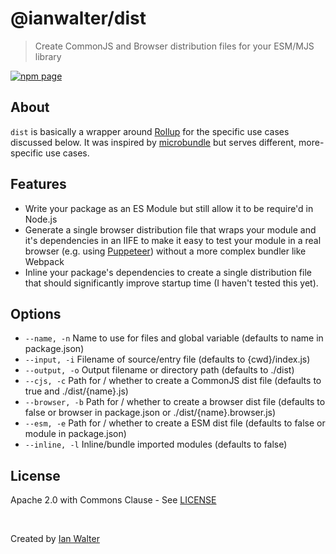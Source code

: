 # @ianwalter/dist
> Create CommonJS and Browser distribution files for your ESM/MJS library

[![npm page][npmImage]][npmUrl]

## About

`dist` is basically a wrapper around [Rollup][rollupUrl] for the specific use
cases discussed below. It was inspired by [microbundle][microbundleUrl] but
serves different, more-specific use cases.

## Features

* Write your package as an ES Module but still allow it to be require'd in
  Node.js
* Generate a single browser distribution file that wraps your module and it's
  dependencies in an IIFE to make it easy to test your module in a real browser
  (e.g. using [Puppeteer][puppeteerUrl]) without a more complex bundler like
  Webpack
* Inline your package's dependencies to create a single distribution file that
  should significantly improve startup time (I haven't tested this yet).

## Options

* `--name, -n`    Name to use for files and global variable (defaults to name in
                  package.json)
* `--input, -i`   Filename of source/entry file (defaults to {cwd}/index.js)
* `--output, -o`  Output filename or directory path (defaults to ./dist)
* `--cjs, -c`     Path for / whether to create a CommonJS dist file (defaults to
                  true and ./dist/{name}.js)
* `--browser, -b` Path for / whether to create a browser dist file (defaults to
                  false or browser in package.json or ./dist/{name}.browser.js)
* `--esm, -e`     Path for / whether to create a ESM dist file (defaults to
                  false or module in package.json)
* `--inline, -l`  Inline/bundle imported modules (defaults to false)

## License

Apache 2.0 with Commons Clause - See [LICENSE][licenseUrl]

&nbsp;

Created by [Ian Walter](https://iankwalter.com)

[npmImage]: https://img.shields.io/npm/v/@ianwalter/dist.svg
[npmUrl]: https://www.npmjs.com/package/@ianwalter/dist
[rollupUrl]: https://rollupjs.org/
[microbundleUrl]: https://github.com/developit/microbundle
[puppeteerUrl]: https://pptr.dev/
[licenseUrl]: https://github.com/ianwalter/dist/blob/master/LICENSE

